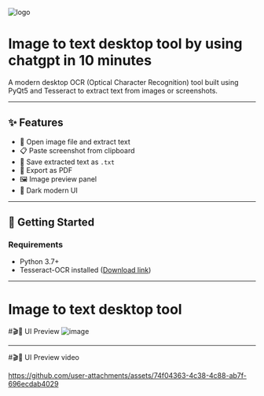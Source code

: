 ![logo](https://github.com/user-attachments/assets/d3207a9e-0eda-46a6-b3b4-c2c04b143960)
# Image to text desktop tool by using chatgpt in 10 minutes 

A modern desktop OCR (Optical Character Recognition) tool built using PyQt5 and Tesseract to extract text from images or screenshots.

---

## ✨ Features
- 📁 Open image file and extract text
- 📋 Paste screenshot from clipboard
- 💾 Save extracted text as `.txt`
- 📄 Export as PDF
- 🖼️ Image preview panel
- 🌙 Dark modern UI

---

## 🚀 Getting Started

### Requirements
- Python 3.7+
- Tesseract-OCR installed ([Download link](https://github.com/UB-Mannheim/tesseract/wiki))

---

# Image to text desktop tool 
#🎬👀 UI Preview
![image](https://github.com/user-attachments/assets/aa377794-737b-4a32-9071-b1ed6530c9f5)

---

#🎬👀 UI Preview video


https://github.com/user-attachments/assets/74f04363-4c38-4c88-ab7f-696ecdab4029

